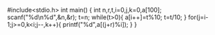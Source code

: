 #include<stdio.h>
int main()
{
int n,r,t,i=0,j,k=0,a[100];
scanf("%d\n%d",&n,&r);
t=n;
while(t>0){
    a[i++]=t%10;
    t=t/10;
}
for(j=i-1;j>=0,k<i;j--,k++){
    printf("%d",a[(j+r)%i]);
}
}

